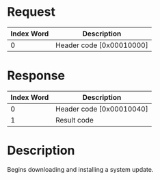 # Request

| Index Word | Description                |
|------------|----------------------------|
| 0          | Header code \[0x00010000\] |

# Response

| Index Word | Description                |
|------------|----------------------------|
| 0          | Header code \[0x00010040\] |
| 1          | Result code                |

# Description

Begins downloading and installing a system update.